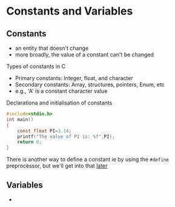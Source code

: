 # Constants and Variables

## Constants

- an entity that doesn't change
- more broadly, the value of a constant can't be changed

Types of constants in C

- Primary constants: Integer, float, and character 
- Secondary constants: Array, structures, pointers, Enum, etc
- e.g., 'A' is a constant character value

Declarationa and initialisation of constants

```c
#include<stdio.h>    
int main()
{    
    const float PI=3.14;    
    printf("The value of PI is: %f",PI);    
    return 0;  
}     
```

There is another way to define a constant ie by using the ```#define``` preprocessor, but we'll get into that [later](https://github.com/realKarthikNair/Learning-C-Lang/blob/main/Learning_C/J.%20Preprocessor/Preprocessor%20DIrectives/notes/preprocessor_directives.md#2-macros)

## Variables

- 
